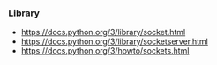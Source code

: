 ### Library
- https://docs.python.org/3/library/socket.html
- https://docs.python.org/3/library/socketserver.html
- https://docs.python.org/3/howto/sockets.html
